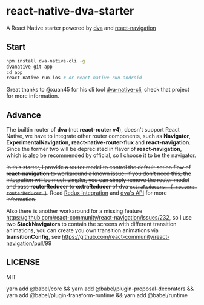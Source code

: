 # react-native-dva-starter

A React Native starter powered by [dva](https://github.com/dvajs/dva) and [react-navigation](https://github.com/react-community/react-navigation)

## Start

```bash
npm install dva-native-cli -g
dvanative git app
cd app
react-native run-ios # or react-native run-android
```

Great thanks to @xuan45 for his cli tool [dva-native-cli](https://github.com/xuan45/dva-native-cli), check that project for more information.

## Advance

The builtin router of **dva** (not **react-router v4**), doesn't support React Native, we have to integrate other router components, such as **Navigator**, **ExperimentalNavigation**, **react-native-router-flux** and **react-navigation**. Since the former two will be depreciated in flavor of **react-navigation**, which is also be recommended by official, so I choose it to be the navigator.

<del>In this starter, I provide a router model to control the default action flow of **react-navigation** to workaround a known [issue](https://github.com/react-community/react-navigation/issues/271). If you don't need this, the integration will be much simpler, you can simply remove the router model and pass **routerReducer** to **extraReducer** of dva `extraReducers: { router: routerReducer }`. Read [Redux Integration](https://reactnavigation.org/docs/guides/redux) and [dva's API](https://github.com/dvajs/dva/blob/master/docs/API.md) for more information.</del>

Also there is another workaround for a missing feature https://github.com/react-community/react-navigation/issues/232, so I use two **StackNavigators** to contain the screens with different transition animations, you can create you own transition animations via **transitionConfig**, see https://github.com/react-community/react-navigation/pull/99

## LICENSE

MIT



 yarn add  @babel/core && yarn add @babel/plugin-proposal-decorators && yarn add  @babel/plugin-transform-runtime && yarn add  @babel/runtime
